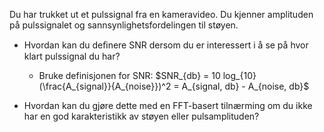   Du har trukket ut et pulssignal fra en kameravideo. Du kjenner amplituden på pulssignalet og
sannsynlighetsfordelingen til støyen.

* Hvordan kan du deﬁnere SNR dersom du er interessert i å se på hvor klart pulssignal du har?
  * Bruke definisjonen for SNR: $SNR_{db} = 10 log_{10}(\frac{A_{signal}}{A_{noise}})^2 = A_{signal, db} - A_{noise, db}$

* Hvordan kan du gjøre dette med en FFT-basert tilnærming om du ikke har en god karakteristikk
av støyen eller pulsamplituden?